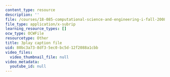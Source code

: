 ```yaml
---
content_type: resource
description: ''
file: /courses/18-085-computational-science-and-engineering-i-fall-2008/80bc3a738df35ec0bc5d12f2088a1cbb_hYaOtW4XY4.vtt
file_type: application/x-subrip
learning_resource_types: []
ocw_type: OCWFile
resourcetype: Other
title: 3play caption file
uid: 80bc3a73-8df3-5ec0-bc5d-12f2088a1cbb
video_files:
  video_thumbnail_file: null
video_metadata:
  youtube_id: null
---
```

